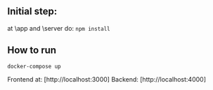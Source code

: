 

## Initial step:
at \app and \server do: ``npm install``

## How to run
``docker-compose up``

Frontend at: [http://localhost:3000]
Backend: [http://localhost:4000]


